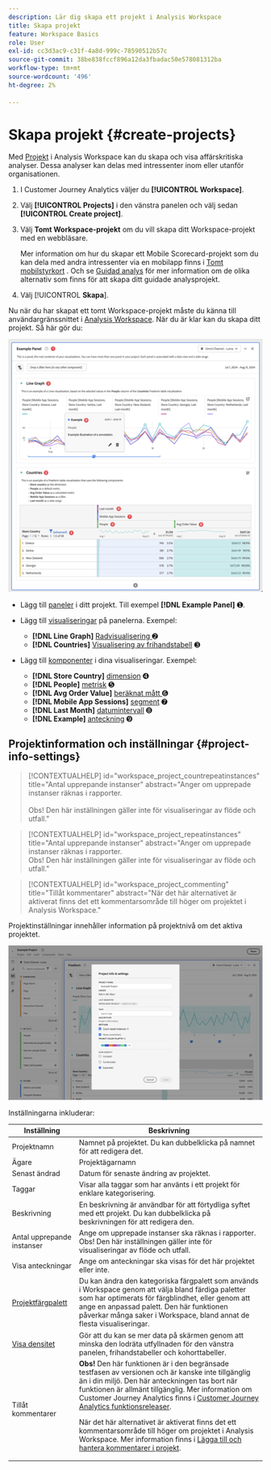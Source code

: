 ```yaml
---
description: Lär dig skapa ett projekt i Analysis Workspace
title: Skapa projekt
feature: Workspace Basics
role: User
exl-id: cc3d3ac9-c31f-4a8d-999c-78590512b57c
source-git-commit: 38be838fccf896a12da3fbadac50e578081312ba
workflow-type: tm+mt
source-wordcount: '496'
ht-degree: 2%

---
```


# Skapa projekt {#create-projects}


Med [Projekt](/help/analysis-workspace/build-workspace-project/freeform-overview.md) i Analysis Workspace kan du skapa och visa affärskritiska analyser.  Dessa analyser kan delas med intressenter inom eller utanför organisationen.

1. I Customer Journey Analytics väljer du **[!UICONTROL Workspace]**.

1. Välj **[!UICONTROL Projects]** i den vänstra panelen och välj sedan **[!UICONTROL Create project]**.

1. Välj **Tomt Workspace-projekt** om du vill skapa ditt Workspace-projekt med en webbläsare.

   Mer information om hur du skapar ett Mobile Scorecard-projekt som du kan dela med andra intressenter via en mobilapp finns i [Tomt mobilstyrkort](/help/mobile-app/curator.md) . Och se [Guidad analys](/help/guided-analysis/overview.md) för mer information om de olika alternativ som finns för att skapa ditt guidade analysprojekt.

1. Välj [!UICONTROL **Skapa**].


Nu när du har skapat ett tomt Workspace-projekt måste du känna till användargränssnittet i [Analysis Workspace](/help/analysis-workspace/home.md). När du är klar kan du skapa ditt projekt. Så här gör du:

![Exempelprojekt](assets/example-project.png)

* Lägg till [paneler](/help/analysis-workspace/c-panels/panels.md) i ditt projekt. Till exempel **[!DNL Example Panel]** ➊.

* Lägg till [visualiseringar](/help/analysis-workspace/visualizations/freeform-analysis-visualizations.md) på panelerna. Exempel:
   * **[!DNL Line Graph]** [Radvisualisering ](/help/analysis-workspace/visualizations/line.md) ➋
   * **[!DNL Countries]** [Visualisering av frihandstabell](/help/analysis-workspace/visualizations/freeform-table/freeform-table.md) ➌
* Lägg till [komponenter](/help/components/overview.md) i dina visualiseringar. Exempel:
   * **[!DNL Store Country]** [dimension](/help/components/dimensions/overview.md) ➍
   * **[!DNL People]** [metrisk](/help/components/apply-create-metrics.md) ➎
   * **[!DNL Avg Order Value]** [beräknat mått ](/help/components/calc-metrics/calc-metr-overview.md) ➏
   * **[!DNL Mobile App Sessions]** [segment](/help/components/segments/seg-overview.md) ➐
   * **[!DNL Last Month]** [datumintervall](/help/components/date-ranges/overview.md) ➑
   * **[!DNL Example]** [anteckning](/help/components/annotations/overview.md) ➒


## Projektinformation och inställningar {#project-info-settings}

>[!CONTEXTUALHELP]
>id="workspace_project_countrepeatinstances"
>title="Antal upprepande instanser"
>abstract="Anger om upprepade instanser räknas i rapporter.<br/><br/>Obs! Den här inställningen gäller inte för visualiseringar av flöde och utfall."

>[!CONTEXTUALHELP]
>id="workspace_project_repeatinstances"
>title="Antal upprepande instanser"
>abstract="Anger om upprepade instanser räknas i rapporter.<br/>Obs! Den här inställningen gäller inte för visualiseringar av flöde och utfall."


>[!CONTEXTUALHELP]
>id="workspace_project_commenting"
>title="Tillåt kommentarer"
>abstract="När det här alternativet är aktiverat finns det ett kommentarsområde till höger om projektet i Analysis Workspace."


Projektinställningar innehåller information på projektnivå om det aktiva projektet.

![Fönstret Projektinformation och inställningar.](./assets/projectinfo.png)

Inställningarna inkluderar:

| Inställning | Beskrivning |
|---|---|
| Projektnamn | Namnet på projektet. Du kan dubbelklicka på namnet för att redigera det. |
| Ägare | Projektägarnamn |
| Senast ändrad | Datum för senaste ändring av projektet. |
| Taggar | Visar alla taggar som har använts i ett projekt för enklare kategorisering. |
| Beskrivning | En beskrivning är användbar för att förtydliga syftet med ett projekt. Du kan dubbelklicka på beskrivningen för att redigera den. |
| Antal upprepande instanser | Ange om upprepade instanser ska räknas i rapporter. Obs! Den här inställningen gäller inte för visualiseringar av flöde och utfall. |
| Visa anteckningar | Ange om anteckningar ska visas för det här projektet eller inte. |
| [Projektfärgpalett](/help/analysis-workspace/build-workspace-project/color-palettes.md) | Du kan ändra den kategoriska färgpalett som används i Workspace genom att välja bland färdiga paletter som har optimerats för färgblindhet, eller genom att ange en anpassad palett. Den här funktionen påverkar många saker i Workspace, bland annat de flesta visualiseringar. |
| [Visa densitet](/help/analysis-workspace/build-workspace-project/view-density.md) | Gör att du kan se mer data på skärmen genom att minska den lodräta utfyllnaden för den vänstra panelen, frihandstabeller och kohorttabeller. |
| Tillåt kommentarer | **Obs!** Den här funktionen är i den begränsade testfasen av versionen och är kanske inte tillgänglig än i din miljö. Den här anteckningen tas bort när funktionen är allmänt tillgänglig. Mer information om Customer Journey Analytics finns i [Customer Journey Analytics funktionsreleaser](/help/release-notes/releases.md). <p>När det här alternativet är aktiverat finns det ett kommentarsområde till höger om projektet i Analysis Workspace. Mer information finns i [Lägga till och hantera kommentarer i projekt](/help/analysis-workspace/build-workspace-project/comment-projects.md).</p> |



